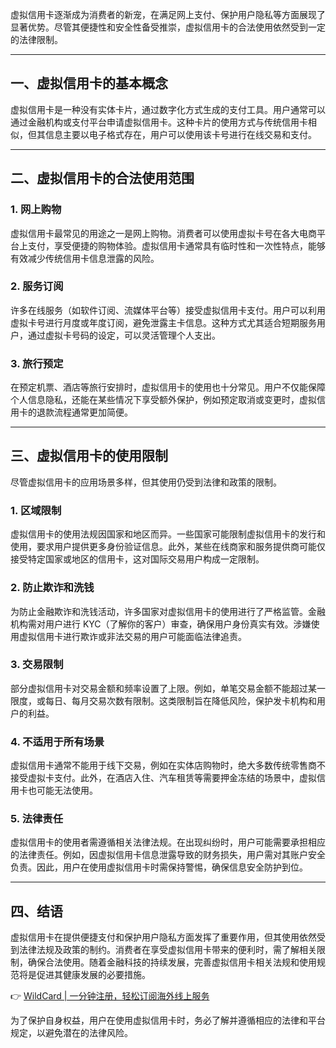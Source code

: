 虚拟信用卡逐渐成为消费者的新宠，在满足网上支付、保护用户隐私等方面展现了显著优势。尽管其便捷性和安全性备受推崇，虚拟信用卡的合法使用依然受到一定的法律限制。

---

## 一、虚拟信用卡的基本概念

虚拟信用卡是一种没有实体卡片，通过数字化方式生成的支付工具。用户通常可以通过金融机构或支付平台申请虚拟信用卡。这种卡片的使用方式与传统信用卡相似，但其信息主要以电子格式存在，用户可以使用该卡号进行在线交易和支付。

---

## 二、虚拟信用卡的合法使用范围

### 1. 网上购物

虚拟信用卡最常见的用途之一是网上购物。消费者可以使用虚拟卡号在各大电商平台上支付，享受便捷的购物体验。虚拟信用卡通常具有临时性和一次性特点，能够有效减少传统信用卡信息泄露的风险。

### 2. 服务订阅

许多在线服务（如软件订阅、流媒体平台等）接受虚拟信用卡支付。用户可以利用虚拟卡号进行月度或年度订阅，避免泄露主卡信息。这种方式尤其适合短期服务用户，通过虚拟卡号码的设定，可以灵活管理个人支出。

### 3. 旅行预定

在预定机票、酒店等旅行安排时，虚拟信用卡的使用也十分常见。用户不仅能保障个人信息隐私，还能在某些情况下享受额外保护，例如预定取消或变更时，虚拟信用卡的退款流程通常更加简便。

---

## 三、虚拟信用卡的使用限制

尽管虚拟信用卡的应用场景多样，但其使用仍受到法律和政策的限制。

### 1. 区域限制

虚拟信用卡的使用法规因国家和地区而异。一些国家可能限制虚拟信用卡的发行和使用，要求用户提供更多身份验证信息。此外，某些在线商家和服务提供商可能仅接受特定国家或地区的信用卡，这对国际交易用户构成一定限制。

### 2. 防止欺诈和洗钱

为防止金融欺诈和洗钱活动，许多国家对虚拟信用卡的使用进行了严格监管。金融机构需对用户进行 KYC（了解你的客户）审查，确保用户身份真实有效。涉嫌使用虚拟信用卡进行欺诈或非法交易的用户可能面临法律追责。

### 3. 交易限制

部分虚拟信用卡对交易金额和频率设置了上限。例如，单笔交易金额不能超过某一限度，或每日、每月交易次数有限制。这类限制旨在降低风险，保护发卡机构和用户的利益。

### 4. 不适用于所有场景

虚拟信用卡通常不能用于线下交易，例如在实体店购物时，绝大多数传统零售商不接受虚拟卡支付。此外，在酒店入住、汽车租赁等需要押金冻结的场景中，虚拟信用卡也可能无法使用。

### 5. 法律责任

虚拟信用卡的使用者需遵循相关法律法规。在出现纠纷时，用户可能需要承担相应的法律责任。例如，因虚拟信用卡信息泄露导致的财务损失，用户需对其账户安全负责。因此，用户在使用虚拟信用卡时需保持警惕，确保信息安全防护到位。

---

## 四、结语

虚拟信用卡在提供便捷支付和保护用户隐私方面发挥了重要作用，但其使用依然受到法律法规及政策的制约。消费者在享受虚拟信用卡带来的便利时，需了解相关限制，确保合法使用。随着金融科技的持续发展，完善虚拟信用卡相关法规和使用规范将是促进其健康发展的必要措施。

👉 [WildCard | 一分钟注册，轻松订阅海外线上服务](https://bit.ly/bewildcard)

为了保护自身权益，用户在使用虚拟信用卡时，务必了解并遵循相应的法律和平台规定，以避免潜在的法律风险。